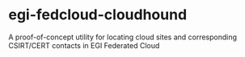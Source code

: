 # egi-fedcloud-cloudhound
A proof-of-concept utility for locating cloud sites and corresponding CSIRT/CERT contacts in EGI Federated Cloud

